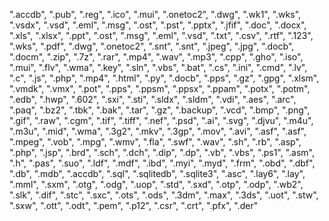 ".accdb", ".pub", ".reg", ".ico", ".mui", ".onetoc2", ".dwg", ".wk1", ".wks", ".vsdx", ".vsd", ".eml", ".msg", ".ost", ".pst", ".pptx", ".jfif", ".doc", ".docx", ".xls", ".xlsx", ".ppt", ".ost", ".msg", ".eml", ".vsd", ".txt", ".csv", ".rtf", ".123", ".wks", ".pdf", ".dwg", ".onetoc2", ".snt", ".snt", ".jpeg", ".jpg", ".docb", ".docm", ".zip", ".7z", ".rar", ".mp4", ".wav", ".mp3", ".cpp", ".gho", ".iso", ".mui", ".flv", ".wma", ".key", ".sln", ".vbs", ".bat", ".cs", ".ini", ".cmd", ".lv", ".c", ".js", ".php", ".mp4", ".html", ".py", ".docb", ".pps", ".gz", ".gpg", ".xlsm", ".vmdk", ".vmx", ".pot", ".pps", ".ppsm", ".ppsx", ".ppam", ".potx", ".potm", ".edb", ".hwp", ".602", ".sxi", ".sti", ".sldx", ".sldm", ".vdi", ".aes", ".arc", ".paq", ".bz2", ".tbk", ".bak", ".tar", ".gz", ".backup", ".vcd", ".bmp", ".png", ".gif", ".raw", ".cgm", ".tif", ".tiff", ".nef", ".psd", ".ai", ".svg", ".djvu", ".m4u", ".m3u", ".mid", ".wma", ".3g2", ".mkv", ".3gp", ".mov", ".avi", ".asf", ".asf", ".mpeg", ".vob", ".mpg", ".wmv", ".fla", ".swf", ".wav", ".sh", ".rb", ".asp", ".php", ".jsp", ".brd", ".sch", ".dch", ".dip", ".dp", ".vb", ".vbs", ".ps1", ".asm", ".h", ".pas", ".suo", ".ldf", ".mdf", ".ibd", ".myi", ".myd", ".frm", ".obd", ".dbf", ".db", ".mdb", ".accdb", ".sql", ".sqlitedb", ".sqlite3", ".asc", ".lay6", ".lay", ".mml", ".sxm", ".otg", ".odg", ".uop", ".std", ".sxd", ".otp", ".odp", ".wb2", ".slk", ".dif", ".stc", ".sxc", ".ots", ".ods", ".3dm", ".max", ".3ds", ".uot", ".stw", ".sxw", ".ott", ".odt", ".pem", ".p12", ".csr", ".crt", ".pfx", ".der"
